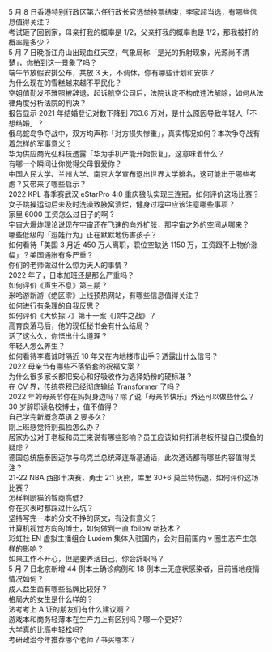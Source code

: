 5 月 8 日香港特别行政区第六任行政长官选举投票结束，李家超当选，有哪些信息值得关注？  
考试砸了回到家，母亲打我的概率是 1/2，父亲打我的概率也是 1/2，那我被打的概率是多少？  
5 月 7 日晚浙江舟山出现血红天空，气象局称「是光的折射现象，光源尚不清楚」，你拍到这一景象了吗？  
端午节放假安排公布，共放 3 天，不调休，你有哪些计划和安排？  
为什么现在的雪糕越来越不平民化？  
空姐值勤发不雅照被辞退，起诉航空公司后，法院认定不构成违法解除，如何从法律角度分析法院的判决？  
报告显示 2021 年结婚登记对数下降到 763.6 万对，是什么原因导致年轻人「不想结婚」？  
俄乌蛇岛争夺战中，双方均声称「对方损失惨重」，真实情况如何？本次争夺战有着怎样的军事意义？  
华为供应商光弘科技透露「华为手机产能开始恢复」，这意味着什么？  
有哪一个瞬间让你觉得父母很爱你？  
中国人民大学、兰州大学、南京大学宣布退出世界大学排名，这可能出于哪些考虑？又带来了哪些启示？  
2022 KPL 春季赛武汉 eStarPro 4:0 重庆狼队实现三连冠，如何评价这场比赛？  
女子跳操运动后未及时洗澡致腋窝溃烂，健身过程中应该注意哪些事项？  
家里 6000 工资怎么过日子的啊 ?  
宇宙大爆炸理论说现在宇宙还在飞速的向外扩张，那宇宙之外的空间从哪来？  
哪些低级的「逗娃行为」正在默默地伤害孩子？  
如何看待「美国 3 月近 450 万人离职，职位空缺达 1150 万，工资跟不上物价涨幅」？美国通胀有多严重？  
你们的老师做过什么惊为天人的事情？  
2022 年了，日本加班还是那么严重吗？  
如何评价《声生不息》第三期？  
米哈游新游《绝区零》上线预热网站，有哪些信息值得关注？  
如何进行有条理的自我反思？  
如何评价《大侦探 7》第十一案《顶牛之战》？  
高育良落马后，他的现任秘书会有什么结局？  
活了这么久，你悟出什么道理？  
年轻人怎么养生？  
如何看待李嘉诚时隔近 10 年又在内地楼市出手？透露出什么信号？  
2022 母亲节有哪些不落俗套的祝福文案？  
为什么很多家长都把安心和好吸收作为选择奶粉的硬标准？  
在 CV 界，传统卷积已经彻底输给 Transformer 了吗？  
2022 年的母亲节你在妈妈身边吗？除了说「母亲节快乐」外还可以做些什么？  
30 岁辞职读名校博士，值不值得？  
自己学完新概念英语 2 要多久?  
刚上班感觉特别孤独怎么办？  
居家办公对于老板和员工来说有哪些影响？员工应该如何打消老板怀疑自己摸鱼的疑虑？  
德国总统施泰因迈尔与乌克兰总统泽连斯基通话，此次通话都有哪些内容值得关注？  
21-22 NBA 西部半决赛，勇士 2:1 灰熊，库里 30+6 莫兰特伤退，如何评价这场比赛？  
怎样判断猫的智商高低?  
你在买表时都踩过什么坑？  
坚持写完一本的分文不挣的网文，有没有意义？  
计算机视觉方向的博士，如何做到一直 follow 新技术？  
彩虹社 EN 虚拟主播组合 Luxiem 集体入驻国内，会对目前国内 v  圈生态产生怎样的影响？  
如果工作不开心，但是要养活自己，你会辞职吗？  
5 月 7 日北京新增 44 例本土确诊病例和 18 例本土无症状感染者，目前当地疫情情况如何？  
成人益生菌有哪些品牌比较好？  
格局大的女生是什么样的？  
法考考上 A 证的朋友们有什么建议啊？  
游戏本和商务轻薄本在生产力上有区别吗？哪一个更好?  
大学真的比高中轻松吗?  
考研政治今年推荐哪个老师？书买哪本？  
